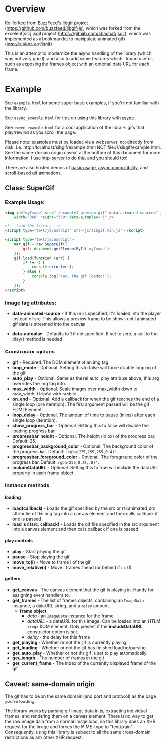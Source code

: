 # Overview

Re-forked from BuzzFeed's libgif project (https://github.com/buzzfeed/libgif-js), which was forked from the excelent[sic] jsgif project (https://github.com/shachaf/jsgif), which was implemented as a bookmarklet to manipulate animated gifs (http://slbkbs.org/jsgif).

This is an attempt to modernize the async handling of the library (which was not very good), and also to add some features which I found useful, such as exposing the frames object with an optional data URL for each frame.
# Example

See `example.html` for some super basic examples, if you're not familiar with the library.

See `async_example.html` for tips on using this library with [async](http://caolan.github.io/async/).

See `tween_example.html` for a cool application of the library: gifs that play/rewind as you scroll the page.

Please note: examples must be loaded via a webserver, not directly from disk. I.e. http://localhost/sibgif/example.html NOT file:///sibgif/example.html. See the same-domain origin caveat at the bottom of this document for more information. I use [http-server](https://github.com/indexzero/http-server) to do this, and you should too!

There are also hosted demos of [basic usage](http://sibnerian.com/sibgif/examples/example.html), [async compatibility](http://sibnerian.com/sibgif/examples/async_example.html), and [scroll-based gif animations](http://sibnerian.com/sibgif/examples/tween_example.html).

## Class: SuperGif

### Example Usage:

```html
<img id="myImage" src="./example1_preview.gif" data-animated-source="./example1.gif"
	width="360" height="360" data-autoplay="1" />

<!-- load the library -->
<script type="text/javascript" src="js/sibgif.min.js"></script>

<script type="text/javascript">
	var gif = new SuperGif({
		gif: document.getElementById('myImage')
	});
	gif.load(function (err) {
		if (err) {
			console.error(err);
		} else {
			console.log('Yay, the gif loaded!');
		}
	});
</script>
```

### Image tag attributes:

* **data-animated-source** -	If this url is specified, it's loaded into the player instead of src.
					This allows a preview frame to be shown until animated gif data is streamed into the canvas

* **data-autoplay** -		Defaults to 1 if not specified. If set to zero, a call to the play() method is needed

### Constructor options

* **gif**		-		Required. The DOM element of an img tag.
* **loop_mode**	-			Optional. Setting this to false will force disable looping of the gif.
* **auto\_play** -			Optional. Same as the rel:auto_play attribute above, this arg overrides the img tag info.
* **max\_width** -			Optional. Scale images over max\_width down to max_width. Helpful with mobile.
* **on_end** -				Optional. Add a callback for when the gif reaches the end of a single loop (one iteration). The first argument passed will be the gif HTMLElement.
* **loop_delay** -			Optional. The amount of time to pause (in ms) after each single loop (iteration).
* **show_progress_bar** - Optional. Setting this to false will disable the loading progress bar.
* **progressbar_height** -			Optional. The height (in px) of the progress bar. Default: 25.
* **progressbar_background_color** -			Optional. The background color of the progress bar. Default: `'rgba(255,255,255,0.4)'`.
* **progressbar_foreground_color** -			Optional. The foreground color of the progress bar. Default: `rgba(255,0,22,.8)'`.
* **includeDataURL** -										Optional. Setting this to true will include the dataURL property in each frame object.

### Instance methods

#### loading
* **load(callback)** -	Loads the gif specified by the src or rel:animated_src sttributie of the img tag into a canvas element and then calls callback if one is passed
* **load_url(src, callback)** -	Loads the gif file specified in the src argument into a canvas element and then calls callback if one is passed

#### play controls
* **play** -				Start playing the gif
* **pause** -				Stop playing the gif
* **move_to(i)** -		Move to frame i of the gif
* **move_relative(i)** -	Move i frames ahead (or behind if i < 0)

#### getters
* **get_canvas** - The canvas element that the gif is playing in. Handy for assigning event handlers to.
* **get_frames** - The list of frames objects, containing an `ImageData` instance, a dataURL string, and a `delay` amount.
	- **frame object**
		+ *data* - an `ImageData` instance for the frame
		+ *dataURL* - a dataURL for this image. Can be loaded into an HTLM `<img>` DOM element. Only present if the **includeDataURL** constructor option is set.
		+ *delay* - the delay for this frame
* **get_playing** - Whether or not the gif is currently playing
* **get_loading** - Whether or not the gif has finished loading/parsing
* **get\_auto_play** - Whether or not the gif is set to play automatically
* **get_length** - The number of frames in the gif
* **get\_current_frame** - The index of the currently displayed frame of the gif

## Caveat: same-domain origin

The gif has to be on the same domain (and port and protocol) as the page you're loading.

The library works by parsing gif image data in js, extracting individual frames, and rendering them on a canvas element. There is no way to get the raw image data from a normal image load, so this library does an XHR request for the image and forces the MIME-type to "text/plain". Consequently, using this library is subject to all the same cross-domain restrictions as any other XHR request.
